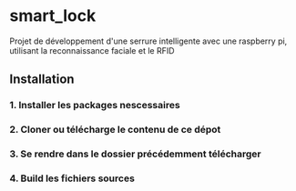 # smart_lock
Projet de développement d'une serrure intelligente avec une raspberry pi, utilisant la reconnaissance faciale et le RFID
## Installation
### 1. Installer les packages nescessaires
### 2. Cloner ou télécharge le contenu de ce dépot
### 3. Se rendre dans le dossier précédemment télécharger
### 4. Build les fichiers sources